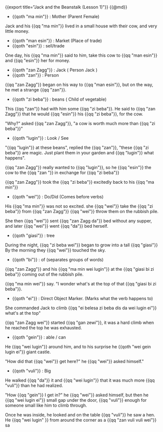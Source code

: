 {{export title="Jack and the Beanstalk (Lesson 1)"}}
{{@md}}

- {{qoth "ma min"}} : Mother (Parent Female)

Jack and his {{qq "ma min"}} lived in a small house with their cow, and very little money.

- {{qoth "man esin"}} : Market (Place of trade)
- {{qoth "esin"}} : sell/trade

One day, his {{qq "ma min"}} said to him, take this cow to {{qq "man esin"}} and {{qq "esin"}} her for money.

- {{qoth "zan Zagg"}} : Jack ( Person Jack ) 
- {{qoth "zan"}} : Person

{{qq "zan Zagg"}} began on his way to {{qq "man esin"}}, but on the way, he met a strange {{qq "zan"}}.

- {{qoth "zi beba"}} : beans ( Child of vegetable)

This {{qq "zan"}} had with him some {{qq "zi beba"}}. He said to {{qq "zan Zagg"}} that he would {{qq "esin"}} his {{qq "zi beba"}}, for the cow.

"Why?" asked {{qq "zan Zagg"}}, "a cow is worth much more than {{qq "zi beba"}}"

- {{qoth "lugin"}} : Look / See

"{{qq "lugin"}} at these beans", replied the {{qq "zan"}}, "these {{qq "zi beba"}} are magic. Just plant them in your garden and {{qq "lugin"}} what happens".

{{qq "zan Zagg"}} really wanted to {{qq "lugin"}}, so he {{qq "esin"}} the cow to the {{qq "zan "}} in exchange for {{qq "zi beba"}}

{{qq "zan Zagg"}} took the {{qq "zi beba"}} excitedly back to his {{qq "ma min"}}

- {{qoth "wei"}} : Do/Did (Comes before verbs)

His {{qq "ma min"}} was not so excited. she {{qq "wei"}} take the {{qq "zi beba"}} from {{qq "zan Zagg"}} {{qq "wei"}} throw them on the rubbish pile.

She then {{qq "wei"}} sent {{qq "zan Zagg da"}} bed without any supper, and later {{qq "wei"}} went {{qq "da"}} bed herself.

- {{qoth "giasi"}} : tree

During the night, {{qq "zi beba wei"}} began to grow into a tall {{qq "giasi"}} By the morning they {{qq "wei"}} touched the sky.

- {{qoth "bi"}} : of (separates groups of words)

{{qq "zan Zagg"}} and his {{qq "ma min wei lugin"}} at the {{qq "giasi bi zi beba"}} coming out of the rubbish pile.

{{qq "ma min wei"}} say. "I wonder what's at the top of that {{qq "giasi bi zi beba"}}. 

- {{qoth "ei"}} : Direct Object Marker. (Marks what the verb happens to)

She commanded Jack to climb {{qq "ei belesa zi beba dis da wei lugin ei"}} what's at the top"

{{qq "zan Zagg wei"}} started {{qq "gan zewi"}}, it was a hard climb when he reached the top he was exhausted.

- {{qoth "gein"}} : able / can

He {{qq "wei lugin"}} around him, and to his surprise he {{qoth "wei gein lugin ei"}} giant castle.

"How did that {{qq "wei"}} get here?" he {{qq "wei"}} asked himself." 

- {{qoth "vuli"}} : Big

He walked {{qq "da"}} it and {{qq "wei lugin"}} that it was much more {{qq "vuli"}} than he had realized.

"How {{qq "gein"}} I get in?" he {{qq "wei"}} asked himself, but then he {{qq "wei lugin ei"}} small gap under the door, {{qq "vuli"}} enough for someone small like him to climb through.

Once he was inside, he looked and on the table {{qq "vuli"}} he saw a hen. He {{qq "wei lugin" }} from around the corner as a {{qq "zan vuli vuli wei"}} sa


